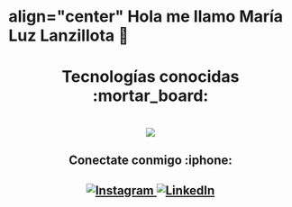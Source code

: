 # align="center" Hola me llamo María Luz Lanzillota :wave:
<h1 align="center">Tecnologías conocidas :mortar_board:<h1/>
<p align="center">
  <a href="https://skillicons.dev">
    <img src="https://skillicons.dev/icons?i=js,html,css,py,php,vscode,bootstrap,sass,wordpress,github,figma,blender,ae,au,ai,ps,pr,unity" />
  </a>
</p>
<h2 align="center">Conectate conmigo :iphone:<h2/>
<p align="center">
  <a href="https://www.instagram.com/luzlanzi/" target="_blank">
    <img src="https://skillicons.dev/icons?i=instagram" alt="Instagram" />
  </a>
  <a href="https://www.linkedin.com/in/mar%C3%ADa-luz-lanzillota-frontend-dise%C3%B1omultimedial-588039243/" target="_blank">
    <img src="https://skillicons.dev/icons?i=linkedin" alt="LinkedIn" />
  </a>
</p>
